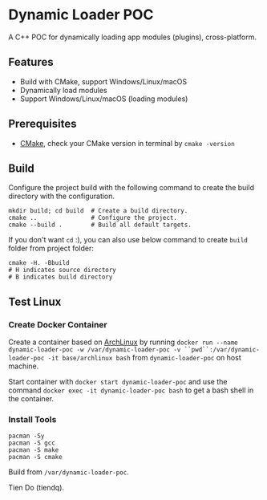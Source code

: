 Dynamic Loader POC
==================

A C++ POC for dynamically loading app modules (plugins), cross-platform.

## Features
* Build with CMake, support Windows/Linux/macOS
* Dynamically load modules
* Support Windows/Linux/macOS (loading modules)

## Prerequisites
* [CMake](http://www.cmake.org/), check your CMake version in terminal by `cmake -version`

## Build
Configure the project build with the following command to create the build directory with the configuration.

```
mkdir build; cd build  # Create a build directory.
cmake ..               # Configure the project.
cmake --build .        # Build all default targets.
```

If you don't want `cd` :), you can also use below command to create `build` folder from project folder:

```
cmake -H. -Bbuild
# H indicates source directory
# B indicates build directory
```

## Test Linux

### Create Docker Container
Create a container based on [ArchLinux](https://www.archlinux.org/) by running `docker run --name dynamic-loader-poc -w /var/dynamic-loader-poc -v ``pwd``:/var/dynamic-loader-poc -it base/archlinux bash` from `dynamic-loader-poc` on host machine.

Start container with `docker start dynamic-loader-poc` and use the command `docker exec -it dynamic-loader-poc bash` to get a bash shell in the container.

### Install Tools
```
pacman -Sy
pacman -S gcc
pacman -S make
pacman -S cmake
```

Build from `/var/dynamic-loader-poc`.

Tien Do (tiendq).
